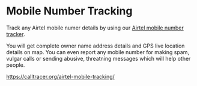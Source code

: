 # Mobile Number Tracking
Track any Airtel mobile numer details by using our [Airtel mobile number tracker](https://calltracer.org/airtel-mobile-tracking/).

You will get complete owner name address details and GPS live location details on map. You can even report any mobile number for making spam, vulgar calls or sending abusive, threatning messages which will help other people.

https://calltracer.org/airtel-mobile-tracking/